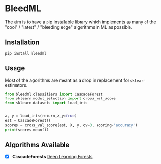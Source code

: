BleedML
=======

The aim is to have a pip installable library which implements as many of the "cool" / "latest" / "bleeding edge" algorithms in ML as possible.


Installation
------------

`pip install bleedml`

Usage
-----

Most of the algorithms are meant as a drop in replacement for `sklearn` estimators.

```python
from bleedml.classifiers import CascadeForest
from sklearn.model_selection import cross_val_score
from sklearn.datasets import load_iris


X, y = load_iris(return_X_y=True)
est = CascadeForest()
scores = cross_val_score(est, X, y, cv=3, scoring='accuracy')
print(scores.mean())
```


Algorithms Available
--------------------

- [x] **CascadeForests** [Deep Learning Forests](https://arxiv.org/abs/1702.08835)
